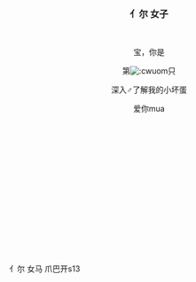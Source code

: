 <div align="center">
  
### 亻尔 女子

<br>

宝，你是

第![:cwuom](https://moe-counter.lxchapu.com/:zhusun2024?theme=moebooru)只

深入♂了解我的小坏蛋

爱你mua

</div>
<br>
<br>
<br>
<br>
<br>
<br>
<br>
<br>
<br>
<br>
<br>
<br>
<br>
<br>
<br>
亻尔 女马
爪巴开s13
